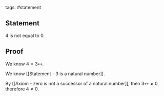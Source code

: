 tags: #statement 

## Statement

$4$ is not equal to $0$.

## Proof

We know $4 = 3\texttt{++}$.

We know [[Statement - 3 is a natural number]].

By [[Axiom - zero is not a successor of a natural number]], then $3\texttt{++} \neq 0$, therefore $4 \neq 0$.